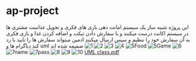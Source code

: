 # ap-project
این پروژه شبیه ساز یک سیستم امانت دهی بازی های فکری و تحویل غذاست
مشتری ها در سیستم اکانت درست میکنند و با سفارش دادن تیکت و اضافه کردن غذا و بازی فکری به آن سفارش خود را تنظیم و سپس ارسال میکنند
ادمین میتواند سفارش ها را تایید یا رد کند
دیاگرام ها و uml ضمیمه شده اند
![1](https://user-images.githubusercontent.com/94694170/216884667-e87a0fa2-4f30-4979-aa2a-b89cb183046b.jpg)
![2](https://user-images.githubusercontent.com/94694170/216884673-27b0ea24-b50d-4d1a-8280-969fd61883f1.jpg)
![3](https://user-images.githubusercontent.com/94694170/216884679-27774453-10ac-4e85-9ef5-c9fadb16c832.jpg)
![4](https://user-images.githubusercontent.com/94694170/216884682-35d6c04c-1294-45f1-9fc5-7a0c3927bdd7.jpg)
![5Food](https://user-images.githubusercontent.com/94694170/216884684-74c95d0d-9659-42a8-89b8-5e3cc7cae9e9.jpg)
![5Game](https://user-images.githubusercontent.com/94694170/216884688-dc5f1517-0e26-4b08-9e4b-508b8d9df0c3.jpg)
![6](https://user-images.githubusercontent.com/94694170/216884699-ed089b64-7448-46ea-98e7-bc674a299c31.jpg)
![7name](https://user-images.githubusercontent.com/94694170/216884702-472341cd-960f-461c-b5fd-29359226ef51.jpg)
![7pass](https://user-images.githubusercontent.com/94694170/216884706-ba2639ed-4968-4b08-a545-7a3a438b923b.jpg)
![8](https://user-images.githubusercontent.com/94694170/216884713-137a0382-7e8f-4c1d-a80d-25e4845e568b.jpg)
![9](https://user-images.githubusercontent.com/94694170/216884718-f5695db8-3225-4808-b2a9-82d4842ee397.jpg)
![10](https://user-images.githubusercontent.com/94694170/216884724-fe9197d8-c91f-4656-a040-7e2efbd2cd4c.jpg)
[UML class.pdf](https://github.com/shalchianmh/ap-project/files/10659751/UML.class.pdf)
